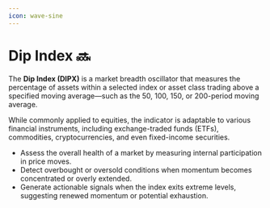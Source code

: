 ```yaml
---
icon: wave-sine
---
```


# Dip Index 🔜

The **Dip Index (DIPX)** is a market breadth oscillator that measures the percentage of assets within a selected index or asset class trading above a specified moving average—such as the 50, 100, 150, or 200-period moving average.&#x20;

While commonly applied to equities, the indicator is adaptable to various financial instruments, including exchange-traded funds (ETFs), commodities, cryptocurrencies, and even fixed-income securities.

* Assess the overall health of a market by measuring internal participation in price moves.
* Detect overbought or oversold conditions when momentum becomes concentrated or overly extended.
* Generate actionable signals when the index exits extreme levels, suggesting renewed momentum or potential exhaustion.
